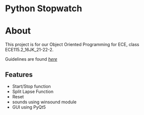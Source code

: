 # Python Stopwatch

# About 
This project is for our Object Oriented Programming for ECE, class ECE115.2_16JK_21-22-2. 

Guidelines are found [_here_](https://github.com/LouisJayCaro/Stopwatch_project/files/8703825/2022.Programming.Group.Exam.pdf)

## Features 

- Start/Stop function
- Split Lapse Function
- Reset 
- sounds using winsound module
- GUI using PyQt5
